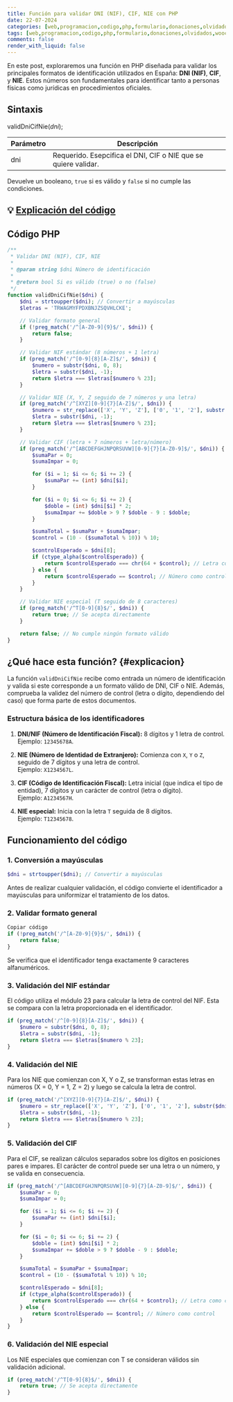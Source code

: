 ```yaml
---
title: Función para validar DNI (NIF), CIF, NIE con PHP
date: 22-07-2024
categories: [web,programacion,codigo,php,formulario,donaciones,olvidados,woocommerce,wordpress]
tags: [web,programacion,codigo,php,formulario,donaciones,olvidados,woocommerce,wordpress]
comments: false
render_with_liquid: false
---
```


En este post, exploraremos una función en PHP diseñada para validar los principales formatos de identificación utilizados en España: **DNI (NIF)**, **CIF**, y **NIE**. Estos números son fundamentales para identificar tanto a personas físicas como jurídicas en procedimientos oficiales.

## **Sintaxis**

validDniCifNie(_dni_);

| Parámetro | Descripción |
| --------  | ----------- |
|  dni  | Requerido. Esepcifica el DNI, CIF o NIE que se quiere validar.  |

Devuelve un booleano, `true` si es válido y `false` si no cumple las condiciones.

## 💡 [Explicación del código](#explicacion)

## **Código PHP**

```php
/**
 * Validar DNI (NIF), CIF, NIE
 *
 * @param string $dni Número de identificación
 *
 * @return bool Si es válido (true) o no (false)
 */
function validDniCifNie($dni) {
    $dni = strtoupper($dni); // Convertir a mayúsculas
    $letras = 'TRWAGMYFPDXBNJZSQVHLCKE';

    // Validar formato general
    if (!preg_match('/^[A-Z0-9]{9}$/', $dni)) {
        return false;
    }

    // Validar NIF estándar (8 números + 1 letra)
    if (preg_match('/^[0-9]{8}[A-Z]$/', $dni)) {
        $numero = substr($dni, 0, 8);
        $letra = substr($dni, -1);
        return $letra === $letras[$numero % 23];
    }

    // Validar NIE (X, Y, Z seguido de 7 números y una letra)
    if (preg_match('/^[XYZ][0-9]{7}[A-Z]$/', $dni)) {
        $numero = str_replace(['X', 'Y', 'Z'], ['0', '1', '2'], substr($dni, 0, 1)) . substr($dni, 1, 7);
        $letra = substr($dni, -1);
        return $letra === $letras[$numero % 23];
    }

    // Validar CIF (letra + 7 números + letra/número)
    if (preg_match('/^[ABCDEFGHJNPQRSUVW][0-9]{7}[A-Z0-9]$/', $dni)) {
        $sumaPar = 0;
        $sumaImpar = 0;

        for ($i = 1; $i <= 6; $i += 2) {
            $sumaPar += (int) $dni[$i];
        }

        for ($i = 0; $i <= 6; $i += 2) {
            $doble = (int) $dni[$i] * 2;
            $sumaImpar += $doble > 9 ? $doble - 9 : $doble;
        }

        $sumaTotal = $sumaPar + $sumaImpar;
        $control = (10 - ($sumaTotal % 10)) % 10;

        $controlEsperado = $dni[8];
        if (ctype_alpha($controlEsperado)) {
            return $controlEsperado === chr(64 + $control); // Letra como control
        } else {
            return $controlEsperado == $control; // Número como control
        }
    }

    // Validar NIE especial (T seguido de 8 caracteres)
    if (preg_match('/^T[0-9]{8}$/', $dni)) {
        return true; // Se acepta directamente
    }

    return false; // No cumple ningún formato válido
}
```

## ¿Qué hace esta función? {#explicacion}

La función `validDniCifNie` recibe como entrada un número de identificación y valida si este corresponde a un formato válido de DNI, CIF o NIE. Además, comprueba la validez del número de control (letra o dígito, dependiendo del caso) que forma parte de estos documentos.

### **Estructura básica de los identificadores**

1. **DNI/NIF (Número de Identificación Fiscal):** 8 dígitos y 1 letra de control.  
   Ejemplo: `12345678A`.

2. **NIE (Número de Identidad de Extranjero):** Comienza con `X`, `Y` o `Z`, seguido de 7 dígitos y una letra de control.  
   Ejemplo: `X1234567L`.

3. **CIF (Código de Identificación Fiscal):** Letra inicial (que indica el tipo de entidad), 7 dígitos y un carácter de control (letra o dígito).  
   Ejemplo: `A1234567H`.

4. **NIE especial:** Inicia con la letra `T` seguida de 8 dígitos.  
   Ejemplo: `T12345678`.

## **Funcionamiento del código**

### 1. **Conversión a mayúsculas**

```php
$dni = strtoupper($dni); // Convertir a mayúsculas
```
Antes de realizar cualquier validación, el código convierte el identificador a mayúsculas para uniformizar el tratamiento de los datos.

### 2. **Validar formato general**
```php
Copiar código
if (!preg_match('/^[A-Z0-9]{9}$/', $dni)) {
    return false;
}
```
Se verifica que el identificador tenga exactamente 9 caracteres alfanuméricos.

### **3. Validación del NIF estándar**
El código utiliza el módulo 23 para calcular la letra de control del NIF. Esta se compara con la letra proporcionada en el identificador.

```php
if (preg_match('/^[0-9]{8}[A-Z]$/', $dni)) {
    $numero = substr($dni, 0, 8);
    $letra = substr($dni, -1);
    return $letra === $letras[$numero % 23];
}
```

### **4. Validación del NIE**
Para los NIE que comienzan con X, Y o Z, se transforman estas letras en números (X = 0, Y = 1, Z = 2) y luego se calcula la letra de control.

```php
if (preg_match('/^[XYZ][0-9]{7}[A-Z]$/', $dni)) {
    $numero = str_replace(['X', 'Y', 'Z'], ['0', '1', '2'], substr($dni, 0, 1)) . substr($dni, 1, 7);
    $letra = substr($dni, -1);
    return $letra === $letras[$numero % 23];
}
```

### **5. Validación del CIF**
Para el CIF, se realizan cálculos separados sobre los dígitos en posiciones pares e impares. El carácter de control puede ser una letra o un número, y se valida en consecuencia.

```php
if (preg_match('/^[ABCDEFGHJNPQRSUVW][0-9]{7}[A-Z0-9]$/', $dni)) {
    $sumaPar = 0;
    $sumaImpar = 0;

    for ($i = 1; $i <= 6; $i += 2) {
        $sumaPar += (int) $dni[$i];
    }

    for ($i = 0; $i <= 6; $i += 2) {
        $doble = (int) $dni[$i] * 2;
        $sumaImpar += $doble > 9 ? $doble - 9 : $doble;
    }

    $sumaTotal = $sumaPar + $sumaImpar;
    $control = (10 - ($sumaTotal % 10)) % 10;

    $controlEsperado = $dni[8];
    if (ctype_alpha($controlEsperado)) {
        return $controlEsperado === chr(64 + $control); // Letra como control
    } else {
        return $controlEsperado == $control; // Número como control
    }
}
```

### **6. Validación del NIE especial**
Los NIE especiales que comienzan con T se consideran válidos sin validación adicional.

```php
if (preg_match('/^T[0-9]{8}$/', $dni)) {
    return true; // Se acepta directamente
}
```







